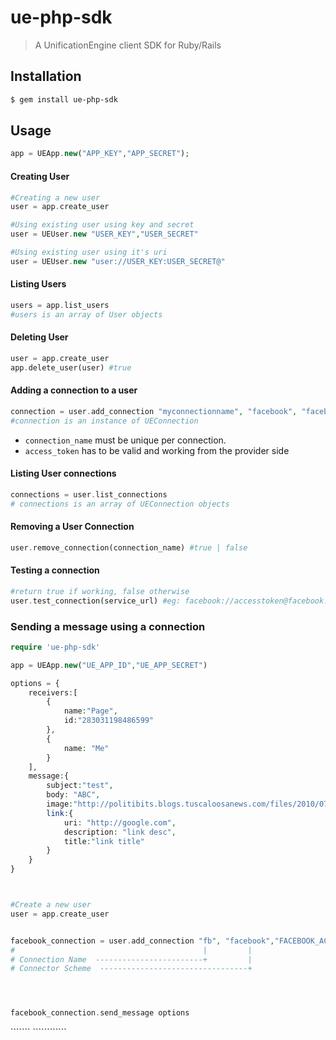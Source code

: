 # ue-php-sdk 
> A UnificationEngine client SDK for Ruby/Rails

## Installation

```sh
$ gem install ue-php-sdk
```

## Usage

```php
app = UEApp.new("APP_KEY","APP_SECRET");
```

#### Creating User
```php
#Creating a new user
user = app.create_user

#Using existing user using key and secret
user = UEUser.new "USER_KEY","USER_SECRET"

#Using existing user using it's uri
user = UEUser.new "user://USER_KEY:USER_SECRET@"


```

#### Listing Users
```php
users = app.list_users
#users is an array of User objects
```

#### Deleting User
```php
user = app.create_user
app.delete_user(user) #true
```

#### Adding a connection to a user
```php
connection = user.add_connection "myconnectionname", "facebook", "facebook_access_token"
#connection is an instance of UEConnection
```

- `connection_name` must be unique per connection.
- `access_token` has to be valid and working from the provider side


#### Listing User connections
```php
connections = user.list_connections
# connections is an array of UEConnection objects
```
#### Removing a User Connection
```php
user.remove_connection(connection_name) #true | false
```

#### Testing a connection
```php
#return true if working, false otherwise
user.test_connection(service_url) #eg: facebook://accesstoken@facebook.com
```

### Sending a message using a connection
```php
require 'ue-php-sdk'

app = UEApp.new("UE_APP_ID","UE_APP_SECRET")

options = {
    receivers:[
        {
            name:"Page",
            id:"283031198486599"
        },
        {
            name: "Me"
        }
    ],
    message:{
        subject:"test",
        body: "ABC",
        image:"http://politibits.blogs.tuscaloosanews.com/files/2010/07/sanford_big_dummy_navy_shirt.jpg",
        link:{
            uri: "http://google.com",
            description: "link desc",
            title:"link title"
        }
    }
}



#Create a new user
user = app.create_user


facebook_connection = user.add_connection "fb", "facebook","FACEBOOK_ACCESS_TOKEN"
#                                          |         |
# Connection Name  ------------------------+         |
# Connector Scheme  ---------------------------------+




facebook_connection.send_message options


```
``````` ````````````
